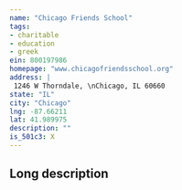 ```yaml
---
name: "Chicago Friends School"
tags:
- charitable
- education
- greek
ein: 800197986
homepage: "www.chicagofriendsschool.org"
address: |
 1246 W Thorndale, \nChicago, IL 60660
state: "IL"
city: "Chicago"
lng: -87.66211
lat: 41.989975
description: ""
is_501c3: X
---
```


## Long description


